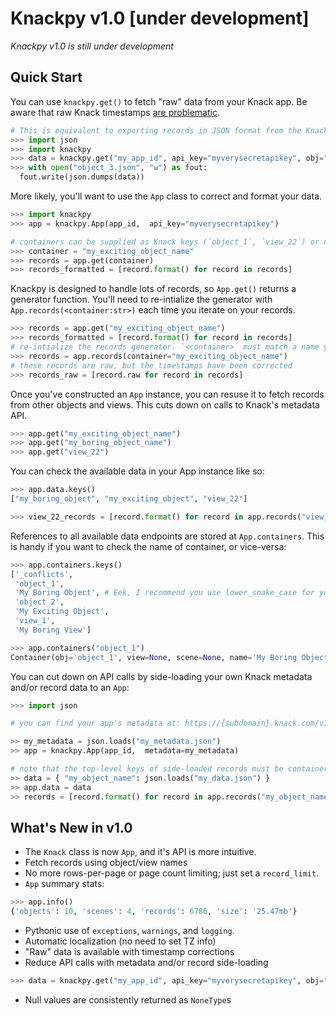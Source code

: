 # Knackpy v1.0 [under development]

*Knackpy v1.0 is still under development*

## Quick Start

You can use `knackpy.get()` to fetch "raw" data from your Knack app. Be aware that raw Knack timestamps [are problematic](). 

```python
# This is equivalent to exporting records in JSON format from the Knack Builder
>>> import json
>>> import knackpy
>>> data = knackpy.get("my_app_id", api_key="myverysecretapikey", obj="object_3")
>>> with open("object_3.json", "w") as fout:
  fout.write(json.dumps(data))
```

More likely, you'll want to use the `App` class to correct and format your data.

```python
>>> import knackpy
>>> app = knackpy.App(app_id,  api_key="myverysecretapikey")

# containers can be supplied as Knack keys (`object_1`, `view_22`) or names (`my_exciting_object_name`, `my_exciting_view_name`)
>>> container = "my_exciting_object_name"
>>> records = app.get(container)
>>> records_formatted = [record.format() for record in records]
```

Knackpy is designed to handle lots of records, so `App.get()` returns a generator function. You'll need to re-intialize the generator with `App.records(<container:str>)` each time you iterate on your records.

```python
>>> records = app.get("my_exciting_object_name") 
>>> records_formatted = [record.format() for record in records]
# re-intialize the records generator. `<container>` must match a name you supplied to App.get() `
>>> records = app.records(container="my_exciting_object_name") 
# these records are raw, but the timestamps have been corrected
>>> records_raw = [record.raw for record in records]
```

Once you've constructed an `App` instance, you can resuse it to fetch records from other objects and views. This cuts down on calls to Knack's metadata API.

```python
>>> app.get("my_exciting_object_name") 
>>> app.get("my_boring_object_name")
>>> app.get("view_22")
```

You can check the available data in your App instance like so:

```python
>>> app.data.keys()
["my_boring_object", "my_exciting_object", "view_22"]

>>> view_22_records = [record.format() for record in app.records("view_22")]
```

References to all available data endpoints are stored at `App.containers`. This is handy if you want to check the name of container, or vice-versa:

```python
>>> app.containers.keys()
['_conflicts',
 'object_1',
 'My Boring Object', # Eek, I recommend you use lower_snake_case for your object names
 'object_2',
 'My Exciting Object',
 'view_1',
 'My Boring View']

>>> app.containers("object_1")
Container(obj='object_1', view=None, scene=None, name='My Boring Object')
```

You can cut down on API calls by side-loading your own Knack metadata and/or record data to an `App`:

```python
>>> import json

# you can find your app's metadata at: https://{subdomain}.knack.com/v1/applications"

>> my_metadata = json.loads("my_metadata.json")
>> app = knackpy.App(app_id,  metadata=my_metadata)

# note that the top-level keys of side-loaded records must be container names that exist in your app's metadata
>> data = { "my_object_name": json.loads("my_data.json") }
>> app.data = data
>> records = [record.format() for record in app.records("my_object_name")]
```


## What's New in v1.0

* The `Knack` class is now `App`, and it's API is more intuitive.
* Fetch records using object/view names
* No more rows-per-page or page count limiting; just set a `record_limit`.
* `App` summary stats:

```python
>>> app.info()
{'objects': 10, 'scenes': 4, 'records': 6786, 'size': '25.47mb'}
```

* Pythonic use of `exceptions`, `warnings`, and `logging`.
* Automatic localization (no need to set TZ info)
* "Raw" data is available with timestamp corrections
* Reduce API calls with metadata and/or record side-loading
```python
>>> data = knackpy.get("my_app_id", api_key="myverysecretapikey", obj="object_3", record_limit=10)
```
* Null values are consistently returned as `NoneType`s